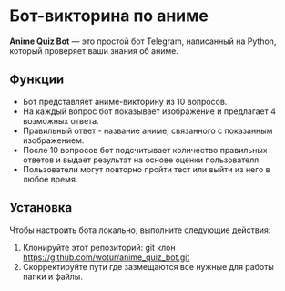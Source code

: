 # Бот-викторина по аниме

**Anime Quiz Bot** — это простой бот Telegram, написанный на Python, который проверяет ваши знания об аниме.

## Функции

- Бот представляет аниме-викторину из 10 вопросов.
- На каждый вопрос бот показывает изображение и предлагает 4 возможных ответа.
- Правильный ответ - название аниме, связанного с показанным изображением.
- После 10 вопросов бот подсчитывает количество правильных ответов и выдает результат на основе оценки пользователя.
- Пользователи могут повторно пройти тест или выйти из него в любое время.

## Установка

Чтобы настроить бота локально, выполните следующие действия:

1. Клонируйте этот репозиторий:
   git клон https://github.com/wotur/anime_quiz_bot.git
2. Скорректируйте пути где зазмещаются все нужные для работы папки и файлы. 
